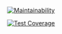 [![Maintainability](https://api.codeclimate.com/v1/badges/67d0f7c0715d81bef5f9/maintainability)](https://codeclimate.com/github/lalmei/asunder/maintainability)

[![Test Coverage](https://api.codeclimate.com/v1/badges/67d0f7c0715d81bef5f9/test_coverage)](https://codeclimate.com/github/lalmei/asunder/test_coverage)


